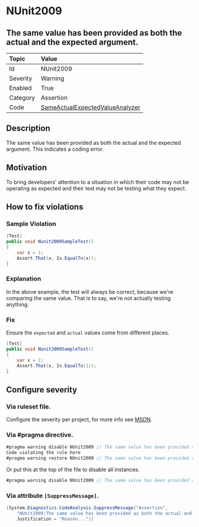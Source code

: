 # NUnit2009
## The same value has been provided as both the actual and the expected argument.

| Topic    | Value
| :--      | :--
| Id       | NUnit2009
| Severity | Warning
| Enabled  | True
| Category | Assertion
| Code     | [SameActualExpectedValueAnalyzer](https://github.com/nunit/nunit.analyzers/blob/master/src/nunit.analyzers/SameActualExpectedValue/SameActualExpectedValueAnalyzer.cs)


## Description

The same value has been provided as both the actual and the expected argument. This indicates a coding error.

## Motivation

To bring developers' attention to a situation in which their code may not be operating as expected and their test may not be testing what they expect.

## How to fix violations

### Sample Violation

```csharp
[Test]
public void Nunit2009SampleTest()
{
    var x = 1;
    Assert.That(x, Is.EqualTo(x));
}
```

### Explanation

In the above example, the test will always be correct, because we're comparing the same value. That is to say, we're not actually testing anything.

### Fix

Ensure the `expected` and `actual` values come from different places.

```csharp
[Test]
public void Nunit2009SampleTest()
{
    var x = 1;
    Assert.That(x, Is.EqualTo(1));
}
```

<!-- start generated config severity -->
## Configure severity

### Via ruleset file.

Configure the severity per project, for more info see [MSDN](https://msdn.microsoft.com/en-us/library/dd264949.aspx).

### Via #pragma directive.
```C#
#pragma warning disable NUnit2009 // The same value has been provided as both the actual and the expected argument.
Code violating the rule here
#pragma warning restore NUnit2009 // The same value has been provided as both the actual and the expected argument.
```

Or put this at the top of the file to disable all instances.
```C#
#pragma warning disable NUnit2009 // The same value has been provided as both the actual and the expected argument.
```

### Via attribute `[SuppressMessage]`.

```C#
[System.Diagnostics.CodeAnalysis.SuppressMessage("Assertion", 
    "NUnit2009:The same value has been provided as both the actual and the expected argument.",
    Justification = "Reason...")]
```
<!-- end generated config severity -->
